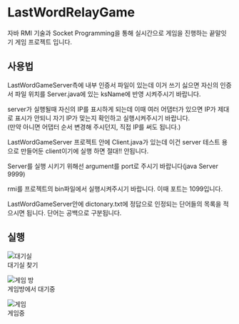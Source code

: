 # LastWordRelayGame

자바 RMI 기술과 Socket Programming을 통해 실시간으로 게임을 진행하는 끝말잇기 게임 프로젝트 입니다.


## 사용법
LastWordGameServer측에 내부 인증서 파일이 있는데 이거 쓰기 싫으면 자신의 인증서 파일 위치를 Server.java에 있는 ksName에 반영 시켜주시기 바랍니다.   

server가 실행될때 자신의 IP를 표시하게 되는데 이때 여러 어댑터가 있으면 IP가 제대로 표시가 안되니 자기 IP가 맞는지 확인하고 실행시켜주시기 바랍니다.   
(만약 아니면 어댑터 순서 변경해 주시던지, 직접 IP를 써도 됩니다.)

LastWordGameServer 프로젝트 안에 Client.java가 있는데 이건 server 테스트 용으로 만들어둔 client이기에 실행 하면 절대!! 안됩니다.   

Server를 실행 시키기 위해선 argument를 port로 주시기 바랍니다(java Server 9999)   

rmi를 프로젝트의 bin파일에서 실행시켜주시기 바랍니다. 이때 포트는 1099입니다.

LastWordGameServer안에 dictonary.txt에 정답으로 인정되는 단어들의 목록을 적으시면 됩니다. 단어는 공백으로 구분됩니다.

## 실행

![대기실](https://user-images.githubusercontent.com/25100166/106236961-3108f900-6241-11eb-8e17-b6941410a1f0.png)   
대기실 찾기

![게임 방](https://user-images.githubusercontent.com/25100166/106236959-30706280-6241-11eb-9488-d6840d3ce906.png)   
게임방에서 대기중

![게임](https://user-images.githubusercontent.com/25100166/106236957-2f3f3580-6241-11eb-82ed-198b1be2d697.png)   
게임중 
